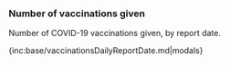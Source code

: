 ### Number of vaccinations given

Number of COVID-19 vaccinations given, by report date.

{inc:base/vaccinationsDailyReportDate.md|modals}
